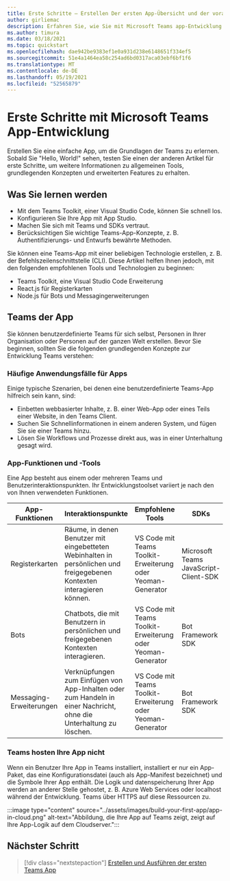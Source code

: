 ```yaml
---
title: Erste Schritte – Erstellen Der ersten App-Übersicht und der voraussetzungen
author: girliemac
description: Erfahren Sie, wie Sie mit Microsoft Teams app-Entwicklung beginnen und Ihre Umgebung einrichten.
ms.author: timura
ms.date: 03/18/2021
ms.topic: quickstart
ms.openlocfilehash: dae942be9383ef1e0a931d238e6148651f334ef5
ms.sourcegitcommit: 51e4a1464ea58c254ad6bd0317aca03ebf6bf1f6
ms.translationtype: MT
ms.contentlocale: de-DE
ms.lasthandoff: 05/19/2021
ms.locfileid: "52565879"
---
```

# <a name="get-started-with-microsoft-teams-app-development"></a>Erste Schritte mit Microsoft Teams App-Entwicklung

Erstellen Sie eine einfache App, um die Grundlagen der Teams zu erlernen. Sobald Sie "Hello, World!" sehen, testen Sie einen der anderen Artikel für erste Schritte, um weitere Informationen zu allgemeinen Tools, grundlegenden Konzepten und erweiterten Features zu erhalten.



## <a name="what-youll-learn"></a>Was Sie lernen werden

* Mit dem Teams Toolkit, einer Visual Studio Code, können Sie schnell los. 
* Konfigurieren Sie Ihre App mit App Studio.
* Machen Sie sich mit Teams und SDKs vertraut.
* Berücksichtigen Sie wichtige Teams-App-Konzepte, z. B. Authentifizierungs- und Entwurfs bewährte Methoden.

Sie können eine Teams-App mit einer beliebigen Technologie erstellen, z. B. der Befehlszeilenschnittstelle (CLI). Diese Artikel helfen Ihnen jedoch, mit den folgenden empfohlenen Tools und Technologien zu beginnen:

* Teams Toolkit, eine Visual Studio Code Erweiterung
* React.js für Registerkarten
* Node.js für Bots und Messagingerweiterungen


## <a name="teams-app-fundamentals"></a>Teams der App

Sie können benutzerdefinierte Teams für sich selbst, Personen in Ihrer Organisation oder Personen auf der ganzen Welt erstellen. Bevor Sie beginnen, sollten Sie die folgenden grundlegenden Konzepte zur Entwicklung Teams verstehen:

### <a name="common-app-use-cases"></a>Häufige Anwendungsfälle für Apps

Einige typische Szenarien, bei denen eine benutzerdefinierte Teams-App hilfreich sein kann, sind:

* Einbetten webbasierter Inhalte, z. B. einer Web-App oder eines Teils einer Website, in den Teams Client.
* Suchen Sie Schnellinformationen in einem anderen System, und fügen Sie sie einer Teams hinzu.
* Lösen Sie Workflows und Prozesse direkt aus, was in einer Unterhaltung gesagt wird.

### <a name="app-capabilities-and-tools"></a>App-Funktionen und -Tools

Eine App besteht aus einem oder mehreren Teams und Benutzerinteraktionspunkten. Ihr Entwicklungstoolset variiert je nach den von Ihnen verwendeten Funktionen.

| **App-Funktionen**| **Interaktionspunkte** | **Empfohlene Tools** | **SDKs** | **Technologiestapel** |
|--------|--------|--------|--------|--------|
| Registerkarten | Räume, in denen Benutzer mit eingebetteten Webinhalten in persönlichen und freigegebenen Kontexten interagieren können. | VS Code mit Teams Toolkit-Erweiterung oder Yeoman-Generator | Microsoft Teams JavaScript-Client-SDK | Allgemeine Webtechnologien (HTML, CSS und JavaScript) oder React.js |
| Bots | Chatbots, die mit Benutzern in persönlichen und freigegebenen Kontexten interagieren. | VS Code mit Teams Toolkit-Erweiterung oder Yeoman-Generator | Bot Framework SDK | Node.js, C# oder Python | 
| Messaging-Erweiterungen | Verknüpfungen zum Einfügen von App-Inhalten oder zum Handeln in einer Nachricht, ohne die Unterhaltung zu löschen. | VS Code mit Teams Toolkit-Erweiterung oder Yeoman-Generator | Bot Framework SDK | Node.js, C# oder Python |

### <a name="teams-doesnt-host-your-app"></a>Teams hosten Ihre App nicht

Wenn ein Benutzer Ihre App in Teams installiert, installiert er nur ein App-Paket, das eine Konfigurationsdatei (auch als App-Manifest bezeichnet) und die Symbole Ihrer App enthält. Die Logik und datenspeicherung Ihrer App werden an anderer Stelle gehostet, z. B. Azure Web Services oder localhost während der Entwicklung. Teams über HTTPS auf diese Ressourcen zu.

:::image type="content" source="../assets/images/build-your-first-app/app-in-cloud.png" alt-text="Abbildung, die Ihre App auf Teams zeigt, zeigt auf Ihre App-Logik auf dem Cloudserver.":::

## <a name="next-step"></a>Nächster Schritt

> [!div class="nextstepaction"]
> [Erstellen und Ausführen der ersten Teams App](../build-your-first-app/build-and-run.md)
